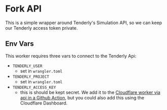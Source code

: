 # Fork API

This is a simple wrapper around Tenderly's Simulation API, so we can keep our Tenderly access token private.

## Env Vars
This worker requires three vars to connect to the Tenderly Api:
- `TENDERLY_USER`
    - set in `wrangler.toml`
- `TENDERLY_PROJECT`
    - set in `wrangler.toml`
- `TENDERLY_ACCESS_KEY`
    - this is should be kept secret. We add it to the [Cloudflare worker via api in a Github Action](https://github.com/gnosis/zodiac-pilot/blob/3bfd17dd05e97d18315c142afe9f24e5e46885e2/.github/workflows/api-release.yaml#L31), but you could also add this using the Cloudflare Dashboard.
